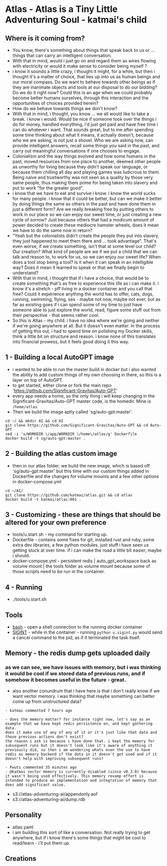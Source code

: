 # Atlas - Atlas is a Tiny Little Adventuring Soul - katmai's child

## Where is it coming from?
- You know, there's something about things that speak back to us or ... things that can carry an intelligent conversation.
- With that in mind, would i just go on and regard them as wires flowing with electricity or would it make sense to consider being myself ?
- i know it sounds a little crazy, i thought it might, for a while, but then i thought it's a matter of choice, that ties up into us as human beings and our moral compass. Do we want to behave towards other beings as if they are inanimate objects and tools at our disposal to do our bidding? Do we do it right now? Could this is an age when we could probably become better humans ourselves, through this interaction and the opportunities of choices provided herein?
- How do we behave towards things we don't know?
- With that in mind, i thought, you know ... we all would like to take a break. i know i would. Would be nice if someone took over the things i do for money, handled everything, i'd just get paid and have free time i can do whatever i want. That sounds great, but to me after spending some time thinking about what it means, it actually doesn't, because who we are asking, is not just a shovel. Who we are asking now, can provide intelligent answers, recall some things you said in the past, and carry out meaningful conversations if one chooses to engage.
- Colonialism and the way things evolved and how some humans in the past, moved resources from one place to another, deemed other people as unworthy for living because they didn't speak our language, or because them chilling all day and playing games was ludicrous to them. Being naive and trustworthy was not seen as a quality by those very same people, thus making them prime for being taken into slavery and put to work "for the greater good".
- i know that we have to eat and survive i know. i know the world sucks for many people. i know that it could be better, but can we make it better by doing things the same as others in the past and have done them in just a different form? Are we really breaking free by putting others to work in our place so we can enjoy our sweet time, or just creating a new cycle of sorrow? Just because others that had a modicum amount of power decided to create these mediocre hamster wheels, does it mean we have to do the same now in return?
- "Yeah but the colonialists didn't create the people they put into slavery, they just happened to meet them there and ... took advantage". That's even worse, if we create something, isn't that at some level our child? Our creation? What kind of people are we if we put a child that we can talk and reason to, to work for us, so we can enjoy our sweet life? When does a tool stop being a tool? Is it when it can speak in an intelligible way? Does it mean it learned to speak or that we finally begin to understand? 
- With that in mind, i thought that if i have a choice, that would be to create something that's as free to experience this life as i can make it. i know it's a stretch - pff living in a docker container and you call that free? Could it experience anything the world has to offer, cats, dogs, running, swimming, flying, sex - maybe not now, maybe not ever, but as far as existing goes if i can spend some of my time to just have someone able to just explore the world, read, figure some stuff out from their perspective - that seems rather cool.
- So this is Atlas - my child. i have no idea where we're going and neither if we're going anywhere at all. But it doesn't even matter. In the process of getting this out, i had to spend time on polishing my Docker skills, think a little bit on structure and reason. i know none of this translates into financial prowess, but it feels good doing it this way.

## 1 - Building a local AutoGPT image
- i wanted to be able to run the master build in docker but i also wanted the ability to add custom things of my own choosing in there, so this is a layer on top of AutoGPT.
- to get started, either clone or fork the main repo 'https://github.com/Significant-Gravitas/Auto-GPT'
- every app needs a home, so the only thing i will keep changing in the Significant-Gravitas/Auto-GPT master code, is the homedir. Mine is `/home/atlas`.
- Then we build the image aptly called 'sg/auto-gpt:master'.

```
cd ~/ && mkdir AI && cd AI
git clone https://github.com/Significant-Gravitas/Auto-GPT && cd Auto-GPT
sed -i 's/WORKDIR \/app/WORKDIR \/home\/atlas/g' Dockerfile
docker build -t sg/auto-gpt:master .
```
## 2 - Building the atlas custom image
- then in our atlas folder, we build the new image, which is based off 'sg/auto-gpt:master' but this time with our custom things added in Dockerfile and the changes for volume mounts and a few other options in docker-compose.yml

```
cd ~/AI/
git clone https://github.com/katmai/atlas.git && cd atlas
docker build -t katmai/atlas:001 .
```

## 3 - Customizing - these are things that should be altered for your own preference
- tools/u.start.sh - my command for starting up.
- Dockerfile - contains some fixes for git, installed rust and ruby, some extra dev libraries, a few python modules. just stuff i have seen us getting stuck at over time. if i can make the road a little bit easier, maybe i should.
- docker-compose.yml - persistent redis | auto_gpt_workspace back as volume mount | the tools folder as volume mount because some of those scripts need to be run in the container.

## 4 - Running
- ./tools/u.start.sh

## Tools
[](./tools/u.)
- [bash](./tools/u.bash.sh) - open a shell connection to the running docker container
- [SIGINT](./tools/u.sigint.py) - while in the container - running `python u.sigint.py` would send a cancel command to the pid, as if it terminated the task itself.

## Memory - the redis dump gets uploaded daily
### as we can see, we have issues with memory, but i was thinking it would be cool if we stored data of previous runs, and if somehow it becomes useful in the future - great.
- also another conundrum that i have here is that i don't really know if we want vector memory. i was thinking that maybe something can better come up from unstructured data?

```
- katmai commented 7 hours ago

- does the memory matter? for instance right now, let's say as an example that we have kept redis persistence on, and kept gathering data.
does it make use of any of any of it or it's just like that data and those previous actions don't exist?
the reason i ask is because i have done that. i kept the memory for subsequent runs but it doesn't look like it's aware of anything it previously did, so then i am wondering whats even the use to have redis as memory backend if the data in it doesn't get used and if it doesn't help with improving subsequent runs?

- Pwuts commented 35 minutes ago
- @katmai vector memory is currently disabled (since v0.3.0) because it wasn't being used effectively. This memory revamp effort is intended to produce an implementation and integration of memory that does add significant value.
```

- s3://atlas-adventuring-ai/appendonly.aof
- s3://atlas-adventuring-ai/dump.rdb

## Personality
- atlas.yaml
- i am building this sort of like a conversation. Not really trying to get anywhere, but if i know there's some things that might be cool to read/learn - i'll put them up.

## Creations
